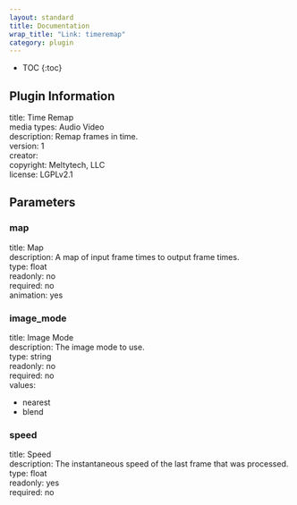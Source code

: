 ```yaml
---
layout: standard
title: Documentation
wrap_title: "Link: timeremap"
category: plugin
---
```

* TOC
{:toc}

## Plugin Information

title: Time Remap  
media types:
Audio  Video  
description: Remap frames in time.  
version: 1  
creator:   
copyright: Meltytech, LLC  
license: LGPLv2.1  

## Parameters

### map

title: Map    
description:
A map of input frame times to output frame times.  
type: float  
readonly: no  
required: no  
animation: yes  

### image_mode

title: Image Mode    
description:
The image mode to use.  
type: string  
readonly: no  
required: no  
values:  

* nearest
* blend

### speed

title: Speed    
description:
The instantaneous speed of the last frame that was processed.  
type: float  
readonly: yes  
required: no  

